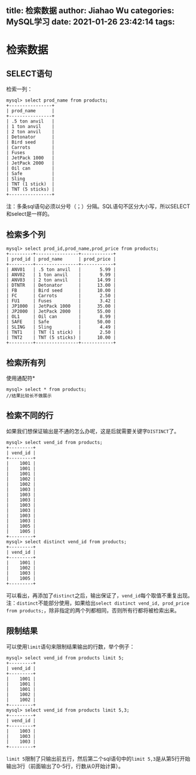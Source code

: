 title: 检索数据
author: Jiahao Wu
categories: MySQL学习
date: 2021-01-26 23:42:14
tags:
---
# 检索数据


## SELECT语句


检索一列：
```MySQL
mysql> select prod_name from products;
+----------------+
| prod_name      |
+----------------+
| .5 ton anvil   |
| 1 ton anvil    |
| 2 ton anvil    |
| Detonator      |
| Bird seed      |
| Carrots        |
| Fuses          |
| JetPack 1000   |
| JetPack 2000   |
| Oil can        |
| Safe           |
| Sling          |
| TNT (1 stick)  |
| TNT (5 sticks) |
+----------------+
```
注：多条sql语句必须以分号（；）分隔。SQL语句不区分大小写，所以SELECT和select是一样的。


## 检索多个列


```MySQL
mysql> select prod_id,prod_name,prod_price from products;
+---------+----------------+------------+
| prod_id | prod_name      | prod_price |
+---------+----------------+------------+
| ANV01   | .5 ton anvil   |       5.99 |
| ANV02   | 1 ton anvil    |       9.99 |
| ANV03   | 2 ton anvil    |      14.99 |
| DTNTR   | Detonator      |      13.00 |
| FB      | Bird seed      |      10.00 |
| FC      | Carrots        |       2.50 |
| FU1     | Fuses          |       3.42 |
| JP1000  | JetPack 1000   |      35.00 |
| JP2000  | JetPack 2000   |      55.00 |
| OL1     | Oil can        |       8.99 |
| SAFE    | Safe           |      50.00 |
| SLING   | Sling          |       4.49 |
| TNT1    | TNT (1 stick)  |       2.50 |
| TNT2    | TNT (5 sticks) |      10.00 |
+---------+----------------+------------+
```


## 检索所有列


使用通配符*
```MySQL
mysql> select * from products;
//结果比较长不做展示
```


## 检索不同的行


如果我们想保证输出是不通的怎么办呢，这是后就需要关键字``DISTINCT``了。
```MySQL
mysql> select vend_id from products;
+---------+
| vend_id |
+---------+
|    1001 |
|    1001 |
|    1001 |
|    1002 |
|    1002 |
|    1003 |
|    1003 |
|    1003 |
|    1003 |
|    1003 |
|    1003 |
|    1003 |
|    1005 |
|    1005 |
+---------+
mysql> select distinct vend_id from products;
+---------+
| vend_id |
+---------+
|    1001 |
|    1002 |
|    1003 |
|    1005 |
+---------+
```
可以看出，再添加了``distinct``之后，输出保证了，``vend_id``每个取值不重复出现。  
注：``distinct``不能部分使用，如果给出``select distinct vend_id, prod_price from products;``，除非指定的两个列都相同，否则所有行都将被检索出来。


## 限制结果


可以使用``limit``语句来限制结果输出的行数，举个例子：
```MySQL
mysql> select vend_id from products limit 5;
+---------+
| vend_id |
+---------+
|    1001 |
|    1001 |
|    1001 |
|    1002 |
|    1002 |
+---------+
mysql> select vend_id from products limit 5,3;
+---------+
| vend_id |
+---------+
|    1003 |
|    1003 |
|    1003 |
+---------+
```
``limit 5``限制了只输出前五行，然后第二个sql语句中的``limit 5,3``是从第5行开始输出3行（前面输出了0-5行，行数从0开始计算）。